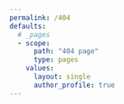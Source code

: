 ```yaml
---
permalink: /404
defaults:
  # _pages
  - scope:
      path: "404 page"
      type: pages
    values:
      layout: single
      author_profile: true
---
```

